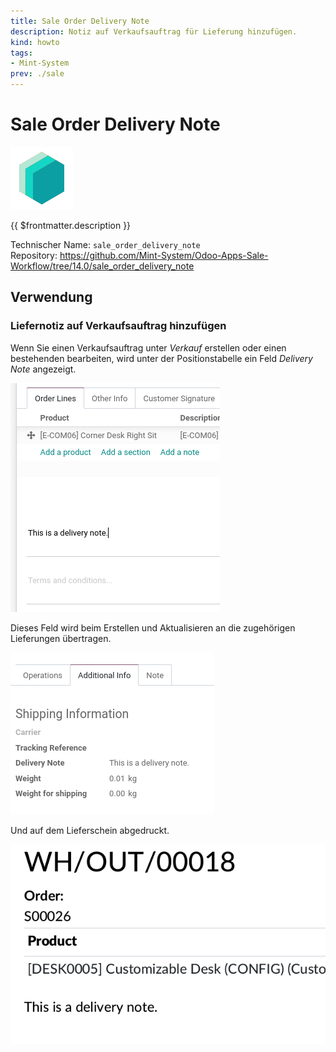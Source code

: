 ```yaml
---
title: Sale Order Delivery Note
description: Notiz auf Verkaufsauftrag für Lieferung hinzufügen.
kind: howto
tags:
- Mint-System
prev: ./sale
---
```

# Sale Order Delivery Note
![icon_oms_box](attachments/icons_odoo_mint_system.png)

{{ $frontmatter.description }}

Technischer Name: `sale_order_delivery_note`\
Repository: <https://github.com/Mint-System/Odoo-Apps-Sale-Workflow/tree/14.0/sale_order_delivery_note>

## Verwendung

### Liefernotiz auf Verkaufsauftrag hinzufügen

Wenn Sie einen Verkaufsauftrag unter *Verkauf* erstellen oder einen bestehenden bearbeiten, wird unter der Positionstabelle ein Feld *Delivery Note* angezeigt.

![](attachments/Sale%20Order%20Delivery%20Note%20note.png)

Dieses Feld wird beim Erstellen und Aktualisieren an die zugehörigen Lieferungen übertragen.

![](attachments/Sale%20Order%20Delivery%20Note%20stock.png)

Und auf dem Lieferschein abgedruckt.

![](attachments/Sale%20Order%20Delivery%20Note%20slip.png)
